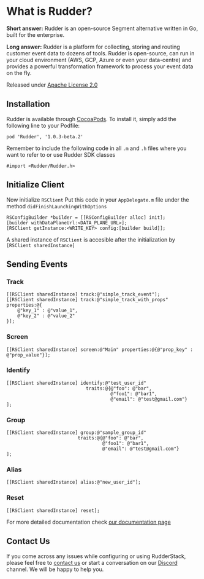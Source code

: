 # What is Rudder?

**Short answer:** 
Rudder is an open-source Segment alternative written in Go, built for the enterprise.

**Long answer:** 
Rudder is a platform for collecting, storing and routing customer event data to dozens of tools. Rudder is open-source, can run in your cloud environment (AWS, GCP, Azure or even your data-centre) and provides a powerful transformation framework to process your event data on the fly.

Released under [Apache License 2.0](https://www.apache.org/licenses/LICENSE-2.0)

## Installation
Rudder is available through [CocoaPods](https://cocoapods.org). 
To install it, simply add the following line to your Podfile:
```xcode
pod 'Rudder', '1.0.3-beta.2'
```
Remember to include the following code in all `.m` and `.h` files where you want to refer to or use Rudder SDK classes
```xcode
#import <Rudder/Rudder.h>
```

## Initialize Client
Now initialize `RSClient`
Put this code in your `AppDelegate.m` file under the method `didFinishLaunchingWithOptions`

```xcode
RSConfigBuilder *builder = [[RSConfigBuilder alloc] init];
[builder withDataPlaneUrl:<DATA_PLANE_URL>];
[RSClient getInstance:<WRITE_KEY> config:[builder build]];
```
A shared instance of `RSClient` is accesible after the initialization by `[RSClient sharedInstance]`
## Sending Events

### Track
```xcode
[[RSClient sharedInstance] track:@"simple_track_event"];
[[RSClient sharedInstance] track:@"simple_track_with_props" properties:@{
    @"key_1" : @"value_1",
    @"key_2" : @"value_2"
}];
```

### Screen
```xcode
[[RSClient sharedInstance] screen:@"Main" properties:@{@"prop_key" : @"prop_value"}];
```

### Identify
```xcode
[[RSClient sharedInstance] identify:@"test_user_id"
                             traits:@{@"foo": @"bar",
                                      @"foo1": @"bar1",
                                      @"email": @"test@gmail.com"}
];
```

### Group
```xcode
[[RSClient sharedInstance] group:@"sample_group_id"
                          traits:@{@"foo": @"bar",
                                   @"foo1": @"bar1",
                                   @"email": @"test@gmail.com"}
];
```

### Alias
```xcode
[[RSClient sharedInstance] alias:@"new_user_id"];
```

### Reset
```xcode
[[RSClient sharedInstance] reset];
```

For more detailed documentation check [our documentation page](https://docs.rudderlabs.com/sdk-integration-guide/getting-started-with-ios-sdk)

## Contact Us
If you come across any issues while configuring or using RudderStack, please feel free to [contact us](https://rudderstack.com/contact/) or start a conversation on our [Discord](https://discordapp.com/invite/xNEdEGw) channel. We will be happy to help you.

